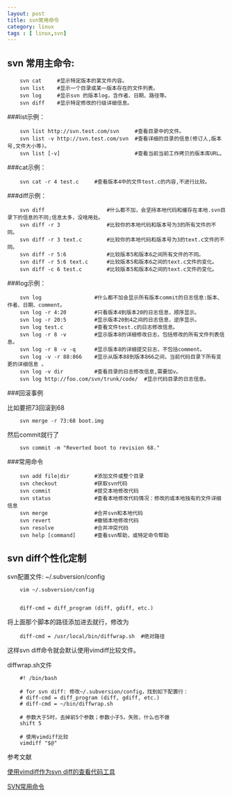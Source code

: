 ```yaml
---
layout: post
title: svn常用命令
category: linux
tags : [ linux,svn]
---
```





svn 常用主命令:
------

		svn cat  	#显示特定版本的某文件内容。
		svn list 	#显示一个目录或某一版本存在的文件列表。
		svn log  	#显示svn 的版本log，含作者、日期、路径等。
		svn diff 	#显示特定修改的行级详细信息。

###list示例：

		svn list http://svn.test.com/svn     #查看目录中的文件。
		svn list -v http://svn.test.com/svn  #查看详细的目录的信息(修订人,版本号,文件大小等)。
		svn list [-v]                        #查看当前当前工作拷贝的版本库URL。

###cat示例：

		svn cat -r 4 test.c     #查看版本4中的文件test.c的内容,不进行比较。

###diff示例：

		svn diff               		#什么都不加，会坚持本地代码和缓存在本地.svn目录下的信息的不同;信息太多，没啥用处。
		svn diff -r 3          		#比较你的本地代码和版本号为3的所有文件的不同。
		svn diff -r 3 text.c   		#比较你的本地代码和版本号为3的text.c文件的不同。
		svn diff -r 5:6        		#比较版本5和版本6之间所有文件的不同。
		svn diff -r 5:6 text.c 		#比较版本5和版本6之间的text.c文件的变化。
		svn diff -c 6 test.c    	#比较版本5和版本6之间的text.c文件的变化。

###log示例：


		svn log       		  	#什么都不加会显示所有版本commit的日志信息:版本、作者、日期、comment。
		svn log -r 4:20 		#只看版本4到版本20的日志信息，顺序显示。
		svn log -r 20:5 		#显示版本20到4之间的日志信息，逆序显示。
		svn log test.c  		#查看文件test.c的日志修改信息。
		svn log -r 8 -v 		#显示版本8的详细修改日志，包括修改的所有文件列表信息。
		svn log -r 8 -v -q   	#显示版本8的详细提交日志，不包括comment。
		svn log -v -r 88:866 	#显示从版本88到版本866之间，当前代码目录下所有变更的详细信息 。
		svn log -v dir  		#查看目录的日志修改信息,需要加v。
		svn log http://foo.com/svn/trunk/code/  #显示代码目录的日志信息。

###回滚事例

比如要把73回滚到68 

		svn merge -r 73:68 boot.img

然后commit就行了 

		svn commit -m "Reverted boot to revision 68." 

###常用命令

		svn add file|dir 	 	#添加文件或整个目录
		svn checkout    		#获取svn代码
		svn commit     			#提交本地修改代码
		svn status       		#查看本地修改代码情况：修改的或本地独有的文件详细信息
		svn merge      			#合并svn和本地代码
		svn revert      		#撤销本地修改代码
		svn resolve    			#合并冲突代码
		svn help [command]  	#查看svn帮助，或特定命令帮助

svn diff个性化定制
---------

svn配置文件: ~/.subversion/config

		vim ~/.subversion/config


		diff-cmd = diff_program (diff, gdiff, etc.)

将上面那个脚本的路径添加进去就行，修改为

		diff-cmd = /usr/local/bin/diffwrap.sh  #绝对路径

这样svn diff命令就会默认使用vimdiff比较文件。

diffwrap.sh文件

		#! /bin/bash

		# for svn diff: 修改~/.subversion/config，找到如下配置行：
		# diff-cmd = diff_program (diff, gdiff, etc.)
		# diff-cmd = ~/bin/diffwrap.sh

		# 参数大于5时，去掉前5个参数；参数小于5，失败，什么也不做
		shift 5

		# 使用vimdiff比较
		vimdiff "$@"


参考文献

[使用vimdiff作为svn diff的查看代码工具](http://www.cnblogs.com/xuxm2007/archive/2012/05/11/2496243.html)

[SVN常用命令](http://blog.csdn.net/sunboy_2050/article/details/6187464)

